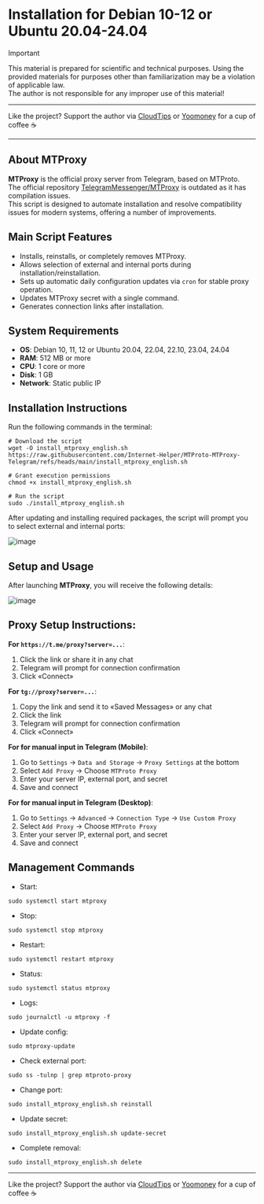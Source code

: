 # Installation for Debian 10-12 or Ubuntu 20.04-24.04

> [!IMPORTANT]
> This material is prepared for scientific and technical purposes. Using the provided materials for purposes other than familiarization may be a violation of applicable law.  
> The author is not responsible for any improper use of this material!

***

Like the project? Support the author via [CloudTips](https://pay.cloudtips.ru/p/8ec8a87c) or [Yoomoney](https://yoomoney.ru/to/41001945296522) for a cup of coffee ☕ 

***

## About MTProxy

**MTProxy** is the official proxy server from Telegram, based on MTProto.  
The official repository [TelegramMessenger/MTProxy](https://github.com/TelegramMessenger/MTProxy) is outdated as it has compilation issues.  
This script is designed to automate installation and resolve compatibility issues for modern systems, offering a number of improvements.

## Main Script Features

- Installs, reinstalls, or completely removes MTProxy.
- Allows selection of external and internal ports during installation/reinstallation.
- Sets up automatic daily configuration updates via `cron` for stable proxy operation.
- Updates MTProxy secret with a single command.
- Generates connection links after installation.

## System Requirements

- **OS**: Debian 10, 11, 12 or Ubuntu 20.04, 22.04, 22.10, 23.04, 24.04
- **RAM**: 512 MB or more
- **CPU**: 1 core or more
- **Disk**: 1 GB
- **Network**: Static public IP

## Installation Instructions

Run the following commands in the terminal:

```
# Download the script
wget -O install_mtproxy_english.sh https://raw.githubusercontent.com/Internet-Helper/MTProto-MTProxy-Telegram/refs/heads/main/install_mtproxy_english.sh

# Grant execution permissions
chmod +x install_mtproxy_english.sh

# Run the script
sudo ./install_mtproxy_english.sh
```

After updating and installing required packages, the script will prompt you to select external and internal ports:

![image](https://github.com/user-attachments/assets/83ebe224-efcb-4d54-8424-431cb5e5c96d)

## Setup and Usage

After launching **MTProxy**, you will receive the following details:

![image](https://github.com/user-attachments/assets/d1c6d77a-9f14-4190-83ef-1b22f493b3e4)

## Proxy Setup Instructions:

**For `https://t.me/proxy?server=...`**:
1. Click the link or share it in any chat
2. Telegram will prompt for connection confirmation
3. Click «Connect»

**For `tg://proxy?server=...`**:
1. Copy the link and send it to «Saved Messages» or any chat
2. Click the link
3. Telegram will prompt for connection confirmation
4. Click «Connect»

**For for manual input in Telegram (Mobile)**:  
1. Go to `Settings` → `Data and Storage` → `Proxy Settings` at the bottom
2. Select `Add Proxy` → Choose `MTProto Proxy`
3. Enter your server IP, external port, and secret
4. Save and connect

**For for manual input in Telegram (Desktop)**:  
1. Go to `Settings` → `Advanced` → `Connection Type` → `Use Custom Proxy`
2. Select `Add Proxy` → Choose `MTProto Proxy`
3. Enter your server IP, external port, and secret
4. Save and connect

## Management Commands

- Start:
```
sudo systemctl start mtproxy
```
- Stop:
```
sudo systemctl stop mtproxy
```
- Restart:
```
sudo systemctl restart mtproxy
```
- Status:
```
sudo systemctl status mtproxy
```
- Logs:
```
sudo journalctl -u mtproxy -f
```
- Update config:
```
sudo mtproxy-update
```
- Check external port:
```
sudo ss -tulnp | grep mtproto-proxy
```
- Change port:
```
sudo install_mtproxy_english.sh reinstall
```
- Update secret:
```
sudo install_mtproxy_english.sh update-secret
```
- Complete removal:
```
sudo install_mtproxy_english.sh delete
```

***

Like the project? Support the author via [CloudTips](https://pay.cloudtips.ru/p/8ec8a87c) or [Yoomoney](https://yoomoney.ru/to/41001945296522) for a cup of coffee ☕
